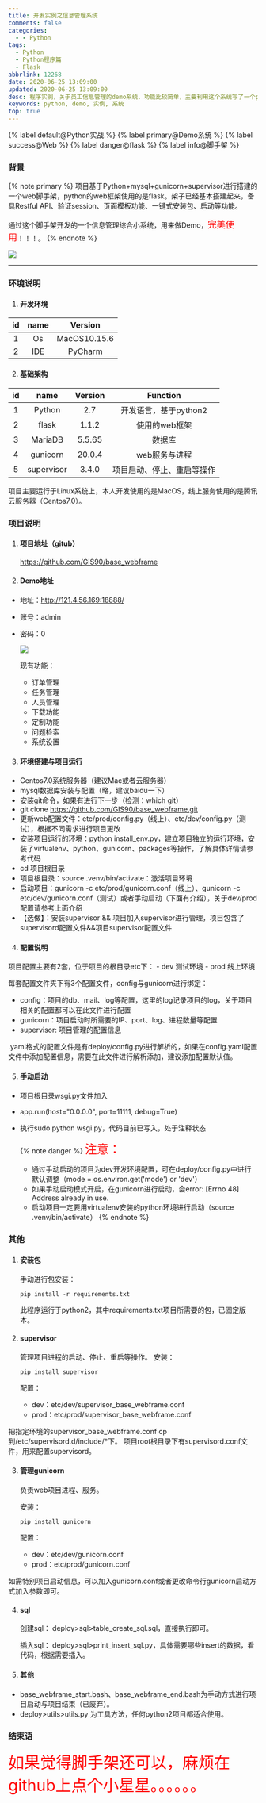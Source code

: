```yaml
---
title: 开发实例之信息管理系统
comments: false
categories:
  - - Python
tags:
  - Python
  - Python程序篇
  - Flask
abbrlink: 12268
date: 2020-06-25 13:09:00
updated: 2020-06-25 13:09:00
desc: 程序实例，关于员工信息管理的demo系统，功能比较简单，主要利用这个系统写了一个python web脚手架（基于flask）
keywords: python, demo, 实例, 系统
top: true
---
```


{% label default@Python实战 %} {% label primary@Demo系统 %} {% label success@Web %} {% label danger@flask %} {% label info@脚手架 %}

### 背景
{% note primary %}
项目基于Python+mysql+gunicorn+supervisor进行搭建的一个web脚手架，python的web框架使用的是flask。架子已经基本搭建起来，备具Restful API、验证session、页面模板功能、一键式安装包、启动等功能。

通过这个脚手架开发的一个信息管理综合小系统，用来做Demo，<font color='red' size=4.5>完美使用</font>！！！。
{% endnote %}

![](/images/article_python_system.jpg)

<!--more-->
<hr />

### 环境说明

1. #### 开发环境

| id  | name |   Version    |
|:---:|:----:|:------------:|
|  1  |  Os  | MacOS10.15.6 |
|  2  | IDE  |   PyCharm    |


2. #### 基础架构

| id  |    name    | Version |          Function          |
|:---:|:----------:|:-------:|:--------------------------:|
|  1  |   Python   |   2.7   |   开发语言，基于python2    |
|  2  |   flask    |  1.1.2  |       使用的web框架        |
|  3  |  MariaDB   | 5.5.65  |           数据库           |
|  4  |  gunicorn  | 20.0.4  |       web服务与进程        |
|  5  | supervisor |  3.4.0  | 项目启动、停止、重启等操作 |

项目主要运行于Linux系统上，本人开发使用的是MacOS，线上服务使用的是腾讯云服务器（Centos7.0）。

### 项目说明

1. #### 项目地址（gitub）

    https://github.com/GIS90/base_webframe

2. #### Demo地址

- 地址：http://121.4.56.169:18888/
- 账号：admin
- 密码：0

    ![](demo.png)

    现有功能：
    - 订单管理
    - 任务管理
    - 人员管理
    - 下载功能
    - 定制功能
    - 问题检索
    - 系统设置

3. #### 环境搭建与项目运行

- Centos7.0系统服务器（建议Mac或者云服务器）
- mysql数据库安装与配置（略，建议baidu一下）
- 安装git命令，如果有进行下一步（检测：which git）
- git clone https://github.com/GIS90/base_webframe.git
- 更新web配置文件：etc/prod/config.py（线上）、etc/dev/config.py（测试），根据不同需求进行项目更改
- 安装项目运行的环境：python install_env.py，建立项目独立的运行环境，安装了virtualenv、python、gunicorn、packages等操作，了解具体详情请参考代码
- cd 项目根目录
- 项目根目录：source .venv/bin/activate：激活项目环境
- 启动项目：gunicorn -c etc/prod/gunicorn.conf（线上）、gunicorn -c etc/dev/gunicorn.conf（测试）或者手动启动（下面有介绍），关于dev/prod配置请参考上面介绍
- 【选做】：安装supervisor && 项目加入supervisor进行管理，项目包含了supervisord配置文件&&项目supervisor配置文件

4. #### 配置说明
  项目配置主要有2套，位于项目的根目录etc下：
      - dev 测试环境
      - prod 线上环境

  每套配置文件夹下有3个配置文件，config与gunicorn进行绑定：
  - config：项目的db、mail、log等配置，这里的log记录项目的log，关于项目相关的配置都可以在此文件进行配置
  - gunicorn：项目启动时所需要的IP、port、log、进程数量等配置
  - supervisor: 项目管理的配置信息

  .yaml格式的配置文件是有deploy/config.py进行解析的，如果在config.yaml配置文件中添加配置信息，需要在此文件进行解析添加，建议添加配置默认值。

5. #### 手动启动

- 项目根目录wsgi.py文件加入
- app.run(host="0.0.0.0", port=11111, debug=True)
- 执行sudo python wsgi.py，代码目前已写入，处于注释状态

    {% note danger %}
    <font size=5.5 color='red'>注意：</font>
    - 通过手动启动的项目为dev开发环境配置，可在deploy/config.py中进行默认调整（mode = os.environ.get('mode') or 'dev'）
    - 如果手动启动模式开启，在gunicorn进行启动，会error: [Errno 48] Address already in use.
    - 启动项目一定要用virtualenv安装的python环境进行启动（source .venv/bin/activate）
    {% endnote %}

### 其他


1. #### 安装包
    手动进行包安装：
    ```
    pip install -r requirements.txt
    ```
    此程序运行于python2，其中requirements.txt项目所需要的包，已固定版本。

2. #### supervisor

    管理项目进程的启动、停止、重启等操作。
    安装：
    ```
    pip install supervisor
    ```
    配置：
      - dev：etc/dev/supervisor_base_webframe.conf
      - prod：etc/prod/supervisor_base_webframe.conf

  把指定环境的supervisor_base_webframe.conf cp到/etc/supervisord.d/include/*下。
  项目root根目录下有supervisord.conf文件，用来配置supervisord。

3. #### 管理gunicorn

    负责web项目进程、服务。

    安装：
    ```
    pip install gunicorn
    ```
    配置：
      - dev：etc/dev/gunicorn.conf
      - prod：etc/prod/gunicorn.conf

  如需特别项目启动信息，可以加入gunicorn.conf或者更改命令行gunicorn启动方式加入参数即可。

4. #### sql

    创建sql：
    deploy>sql>table_create_sql.sql，直接执行即可。

    插入sql：
    deploy>sql>print_insert_sql.py，具体需要哪些insert的数据，看代码，根据需要插入。

5. #### 其他

  - base_webframe_start.bash、base_webframe_end.bash为手动方式进行项目启动与项目结束（已废弃）。
  - deploy>utils>utils.py 为工具方法，任何python2项目都适合使用。

### 结束语

<font size=6.5 color='red'>如果觉得脚手架还可以，麻烦在github上点个小星星。。。。。。</font>
